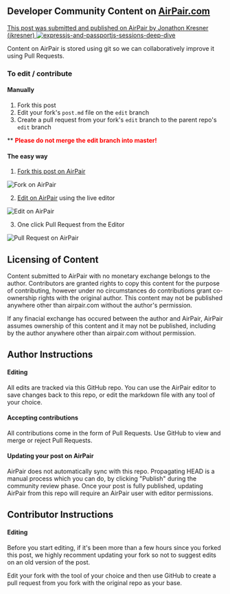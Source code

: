 ## Developer Community Content on [AirPair.com](https://www.airpair.com/)

[This post was submitted and published on AirPair by Jonathon Kresner (jkresner)
![expressjs-and-passportjs-sessions-deep-dive](https://www.airpair.com/posts/thumb/541a36c3535a850b00b05697)
](https://www.airpair.com/posts/review/541a36c3535a850b00b05697)

Content on AirPair is stored using git so we can collaboratively improve it using Pull Requests.

### To edit / contribute

#### Manually

1. Fork this post
2. Edit your fork's `post.md` file on the `edit` branch
3. Create a pull request from your fork's `edit` branch to the parent repo's `edit` branch

\*\* **<span style="color:red">Please do not merge the edit branch into master!</span>**
 
#### The easy way

1. [Fork this post on AirPair](https://www.airpair.com/posts/fork/541a36c3535a850b00b05697)

![Fork on AirPair](https://airpair.github.io/posts/fork.png)

2. [Edit on AirPair](https://www.airpair.com/posts/edit/541a36c3535a850b00b05697) using the live editor

![Edit on AirPair](https://airpair.github.io/posts/edit.png)

3. One click Pull Request from the Editor

![Pull Request on AirPair](https://airpair.github.io/posts/pr.png)

## Licensing of Content

Content submitted to AirPair with no monetary exchange belongs to the author. Contributors are
granted rights to copy this content for the purpose of contributing, however under no circumstances
do contributions grant co-ownership rights with the original author. This content may not be
published anywhere other than airpair.com without the author's permission.

If any finacial exchange has occured between the author and AirPair, AirPair assumes ownership
of this content and it may not be published, including by the author anywhere other than
airpair.com without permission.

## Author Instructions

#### Editing

All edits are tracked via this GitHub repo. You can use the AirPair editor to
save changes back to this repo, or edit the markdown file with any tool of your choice.

#### Accepting contributions

All contributions come in the form of Pull Requests. Use GitHub to view and
merge or reject Pull Requests.

#### Updating your post on AirPair

AirPair does not automatically sync with this repo. Propagating HEAD is a
manual process which you can do, by clicking "Publish" during the community review phase.
Once your post is fully published, updating AirPair from this repo will
require an AirPair user with editor permissions.

## Contributor Instructions

#### Editing

Before you start editing, if it's been more than a few hours since you forked this post,
we highly recomment updating your fork so not to suggest edits on an old version of the post.

Edit your fork with the tool of your choice and then use GitHub to create a pull request from you
fork with the original repo as your base.
